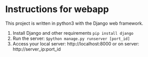 # Instructions for webapp

This project is written in python3 with the Django web framework.

1. Install Django and other requirements `pip install django`
2. Run the server: `$python manage.py runserver [port_id]`
3. Access your local server: http://localhost:8000 or on server: http://server_ip:port_id
